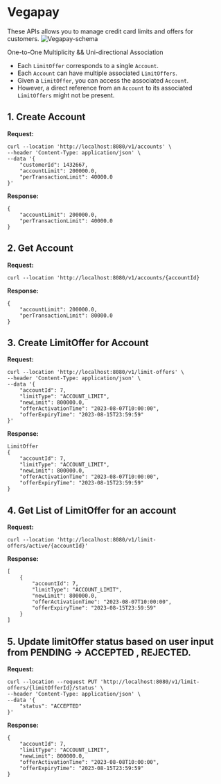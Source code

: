 # Vegapay

These APIs allows you to manage credit card limits and offers for customers.
![Vegapay-schema](https://github.com/punyaslokdutta/Vegapay/assets/13198518/b56af65a-e4b5-4a93-8ac1-e0159dd34bdc)

One-to-One Multiplicity && Uni-directional Association
- Each `LimitOffer` corresponds to a single `Account`.
- Each `Account` can have multiple associated `LimitOffers`.
- Given a `LimitOffer`, you can access the associated `Account`.
- However, a direct reference from an `Account` to its associated `LimitOffers` might not be present.

## 1. Create Account

**Request:**

```shell
curl --location 'http://localhost:8080/v1/accounts' \
--header 'Content-Type: application/json' \
--data '{
    "customerId": 1432667,
    "accountLimit": 200000.0,
    "perTransactionLimit": 40000.0
}'
```
**Response:**

```shell
{
    "accountLimit": 200000.0,
    "perTransactionLimit": 40000.0
}
```
## 2. Get Account

**Request:**

```shell
curl --location 'http://localhost:8080/v1/accounts/{accountId}
```
**Response:**

```shell
{
    "accountLimit": 200000.0,
    "perTransactionLimit": 80000.0
}
```

## 3. Create LimitOffer for Account

**Request:**

```shell
curl --location 'http://localhost:8080/v1/limit-offers' \
--header 'Content-Type: application/json' \
--data '{
    "accountId": 7,
    "limitType": "ACCOUNT_LIMIT",
    "newLimit": 800000.0,
    "offerActivationTime": "2023-08-07T10:00:00",
    "offerExpiryTime": "2023-08-15T23:59:59"
}'
```
**Response:**

```shell
LimitOffer
{
    "accountId": 7,
    "limitType": "ACCOUNT_LIMIT",
    "newLimit": 800000.0,
    "offerActivationTime": "2023-08-07T10:00:00",
    "offerExpiryTime": "2023-08-15T23:59:59"
}

```


## 4. Get List of LimitOffer for an account

**Request:**

```shell
curl --location 'http://localhost:8080/v1/limit-offers/active/{accountId}'
```
**Response:**

```shell
[
    {
        "accountId": 7,
        "limitType": "ACCOUNT_LIMIT",
        "newLimit": 800000.0,
        "offerActivationTime": "2023-08-07T10:00:00",
        "offerExpiryTime": "2023-08-15T23:59:59"
    }
]

```

## 5. Update limitOffer status based on user input from PENDING ->  ACCEPTED , REJECTED.

**Request:**

```shell
curl --location --request PUT 'http://localhost:8080/v1/limit-offers/{limitOfferId}/status' \
--header 'Content-Type: application/json' \
--data '{
    "status": "ACCEPTED"
}'

```
**Response:**

```shell
{
    "accountId": 7,
    "limitType": "ACCOUNT_LIMIT",
    "newLimit": 800000.0,
    "offerActivationTime": "2023-08-08T10:00:00",
    "offerExpiryTime": "2023-08-15T23:59:59"
} 
```



